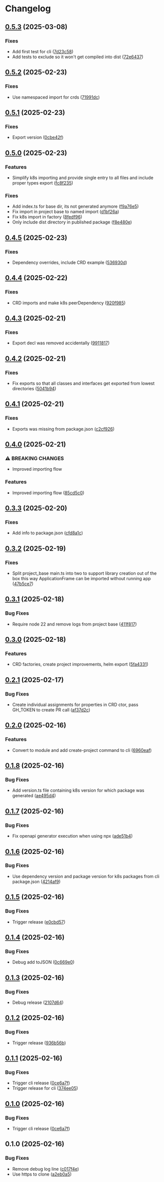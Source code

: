 # Changelog

## [0.5.3](https://github.com/kubeframe/kubeframe/compare/cli-v0.5.2...cli-v0.5.3) (2025-03-08)


### Fixes

* Add first test for cli ([7d23c58](https://github.com/kubeframe/kubeframe/commit/7d23c58ed4a25a8b4acc9d304c525d5c84ba2e29))
* Add tests to exclude so it won't get compiled into dist ([72e6437](https://github.com/kubeframe/kubeframe/commit/72e643722aa9929c7f47916b6d73c1273f2cbc1a))

## [0.5.2](https://github.com/kubeframe/kubeframe/compare/cli-v0.5.1...cli-v0.5.2) (2025-02-23)


### Fixes

* Use namespaced import for crds ([71991dc](https://github.com/kubeframe/kubeframe/commit/71991dc207c8b9ca1b7f8b63e2ac875c85ae3913))

## [0.5.1](https://github.com/kubeframe/kubeframe/compare/cli-v0.5.0...cli-v0.5.1) (2025-02-23)


### Fixes

* Export version ([0cbe42f](https://github.com/kubeframe/kubeframe/commit/0cbe42f296bf29543229c4361345f474b9486710))

## [0.5.0](https://github.com/kubeframe/kubeframe/compare/cli-v0.4.5...cli-v0.5.0) (2025-02-23)


### Features

* Simplify k8s importing and provide single entry to all files and include proper types export ([fc8f235](https://github.com/kubeframe/kubeframe/commit/fc8f2350bc6cb4d238c527f7d79f46ebe44f9fac))


### Fixes

* Add index.ts for base dir, its not generated anymore ([f9a76e5](https://github.com/kubeframe/kubeframe/commit/f9a76e570ea24b55eb5f617c115c71d5ef3d2e3f))
* Fix import in project base to named import ([d1bf26a](https://github.com/kubeframe/kubeframe/commit/d1bf26a7e01d4ec373ae1f2682f5ad4dc52c9df8))
* Fix k8s import in factory ([8fedf96](https://github.com/kubeframe/kubeframe/commit/8fedf966f9d242335ed15b5b2176c95214edfe36))
* Only include dist directory in published package ([f8e480e](https://github.com/kubeframe/kubeframe/commit/f8e480ee73b12fe4be3d78e79bcf6aa20715818b))

## [0.4.5](https://github.com/kubeframe/kubeframe/compare/cli-v0.4.4...cli-v0.4.5) (2025-02-23)


### Fixes

* Dependency overrides, include CRD example ([536930d](https://github.com/kubeframe/kubeframe/commit/536930da09dfccfc7374eaa7e4e1564e0ef23cd8))

## [0.4.4](https://github.com/kubeframe/kubeframe/compare/cli-v0.4.3...cli-v0.4.4) (2025-02-22)


### Fixes

* CRD imports and make k8s peerDependency ([920f985](https://github.com/kubeframe/kubeframe/commit/920f985b36c9ce9ced17911e478efc2e01d5b56c))

## [0.4.3](https://github.com/kubeframe/kubeframe/compare/cli-v0.4.2...cli-v0.4.3) (2025-02-21)


### Fixes

* Export decl was removed accidentally ([9911817](https://github.com/kubeframe/kubeframe/commit/9911817544a3b5625ed5f9a492c186d0c19e9c05))

## [0.4.2](https://github.com/kubeframe/kubeframe/compare/cli-v0.4.1...cli-v0.4.2) (2025-02-21)


### Fixes

* Fix exports so that all classes and interfaces get exported from lowest directories ([5041b94](https://github.com/kubeframe/kubeframe/commit/5041b94f220f89ede2ea071146c12a4e773c5c0d))

## [0.4.1](https://github.com/kubeframe/kubeframe/compare/cli-v0.4.0...cli-v0.4.1) (2025-02-21)


### Fixes

* Exports was missing from package.json ([c2cf926](https://github.com/kubeframe/kubeframe/commit/c2cf9266a0d962a3ce308dfcf3e402ecd58fcb59))

## [0.4.0](https://github.com/kubeframe/kubeframe/compare/cli-v0.3.3...cli-v0.4.0) (2025-02-21)


### ⚠ BREAKING CHANGES

* Improved importing flow

### Features

* Improved importing flow ([85cd5c0](https://github.com/kubeframe/kubeframe/commit/85cd5c03e007f58fe11018436043ad5064d0b515))

## [0.3.3](https://github.com/kubeframe/kubeframe/compare/cli-v0.3.2...cli-v0.3.3) (2025-02-20)


### Fixes

* Add info to package.json ([cfd8a1c](https://github.com/kubeframe/kubeframe/commit/cfd8a1ce08242609e5d750ed4db21c1e8d47d7e6))

## [0.3.2](https://github.com/kubeframe/kubeframe/compare/cli-v0.3.1...cli-v0.3.2) (2025-02-19)


### Fixes

* Split project_base main.ts into two to support library creation out of the box this way ApplicationFrame can be imported without running app ([47b5ce7](https://github.com/kubeframe/kubeframe/commit/47b5ce7a58a409aa93186f88ec48d7d64d3d54c1))

## [0.3.1](https://github.com/kubeframe/kubeframe/compare/cli-v0.3.0...cli-v0.3.1) (2025-02-18)


### Bug Fixes

* Require node 22 and remove logs from project base ([411f817](https://github.com/kubeframe/kubeframe/commit/411f81723c47c1a00aa39db71c733a3dc46d3f5b))

## [0.3.0](https://github.com/kubeframe/kubeframe/compare/cli-v0.2.1...cli-v0.3.0) (2025-02-18)


### Features

* CRD factories, create project improvements, helm export ([5fa4331](https://github.com/kubeframe/kubeframe/commit/5fa433106b7419f78633bfa9e59e9d03598e254e))

## [0.2.1](https://github.com/kubeframe/kubeframe/compare/cli-v0.2.0...cli-v0.2.1) (2025-02-17)


### Bug Fixes

* Create individual assignments for properties in CRD ctor, pass GH_TOKEN to create PR call ([af37d2c](https://github.com/kubeframe/kubeframe/commit/af37d2ca135edd9eec9b03fa833c0e724d9c47c4))

## [0.2.0](https://github.com/kubeframe/kubeframe/compare/cli-v0.1.8...cli-v0.2.0) (2025-02-16)


### Features

* Convert to module and add create-project command to cli ([6960eaf](https://github.com/kubeframe/kubeframe/commit/6960eaf0b3383077338e2d11ef039d2f3793cae9))

## [0.1.8](https://github.com/kubeframe/kubeframe/compare/cli-v0.1.7...cli-v0.1.8) (2025-02-16)


### Bug Fixes

* Add version.ts file containing k8s version for which package was generated ([ae495d4](https://github.com/kubeframe/kubeframe/commit/ae495d4a785255f41d00227c5a34efe6094e9cc2))

## [0.1.7](https://github.com/kubeframe/kubeframe/compare/cli-v0.1.6...cli-v0.1.7) (2025-02-16)


### Bug Fixes

* Fix openapi generator execution when using npx ([ade51b4](https://github.com/kubeframe/kubeframe/commit/ade51b4ea538ea1b6c3b39e5fc4956863431cb26))

## [0.1.6](https://github.com/kubeframe/kubeframe/compare/cli-v0.1.5...cli-v0.1.6) (2025-02-16)


### Bug Fixes

* Use dependency version and package version for k8s packages from cli package.json ([4214af9](https://github.com/kubeframe/kubeframe/commit/4214af963d60fe34608344169ed7008a15cd5cf9))

## [0.1.5](https://github.com/kubeframe/kubeframe/compare/cli-v0.1.4...cli-v0.1.5) (2025-02-16)


### Bug Fixes

* Trigger release ([e0cbd57](https://github.com/kubeframe/kubeframe/commit/e0cbd57f9d81bc69093443247aba89147d6d38a2))

## [0.1.4](https://github.com/kubeframe/kubeframe/compare/cli-v0.1.3...cli-v0.1.4) (2025-02-16)


### Bug Fixes

* Debug add toJSON ([0c669e0](https://github.com/kubeframe/kubeframe/commit/0c669e03adc0100ca821b532f8da17af4fdb15ff))

## [0.1.3](https://github.com/kubeframe/kubeframe/compare/cli-v0.1.2...cli-v0.1.3) (2025-02-16)


### Bug Fixes

* Debug release ([2107d64](https://github.com/kubeframe/kubeframe/commit/2107d645cc095aadc609da577a429623f67c58b0))

## [0.1.2](https://github.com/kubeframe/kubeframe/compare/cli-v0.1.1...cli-v0.1.2) (2025-02-16)


### Bug Fixes

* Trigger release ([936b56b](https://github.com/kubeframe/kubeframe/commit/936b56bba2dfe60128886f97d61e0520a4c950ba))

## [0.1.1](https://github.com/kubeframe/kubeframe/compare/cli-v0.1.0...cli-v0.1.1) (2025-02-16)


### Bug Fixes

* Trigger cli release ([0ce6a7f](https://github.com/kubeframe/kubeframe/commit/0ce6a7fb6cda252240e45cc6b6ff958b78d35c8a))
* Trigger release for cli ([374ee05](https://github.com/kubeframe/kubeframe/commit/374ee05f445c0a32846cfce8660071cf1cfd072e))

## [0.1.0](https://github.com/kubeframe/kubeframe/compare/cli-v0.1.0...cli-v0.1.0) (2025-02-16)


### Bug Fixes

* Trigger cli release ([0ce6a7f](https://github.com/kubeframe/kubeframe/commit/0ce6a7fb6cda252240e45cc6b6ff958b78d35c8a))

## 0.1.0 (2025-02-16)


### Bug Fixes

* Remove debug log line ([c017f4e](https://github.com/kubeframe/kubeframe/commit/c017f4e1d6db7ce4d151bb9130b30a6d96808663))
* Use https to clone ([a2eb0a5](https://github.com/kubeframe/kubeframe/commit/a2eb0a534e006cdbb91fc9c8d4e905853a529e91))
